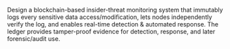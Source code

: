 Design a blockchain-based insider-threat monitoring system that immutably logs every sensitive data access/modification, lets nodes independently verify the log, and enables real-time detection & automated response. The ledger provides tamper-proof evidence for detection, response, and later forensic/audit use.
